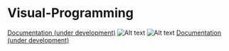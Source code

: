 # Visual-Programming
[Documentation (under development)](https://jkallu.github.io/Visual-Programming/)
![Alt text](https://github.com/jkallu/Visual-Programming/blob/master/docs/images/sine_graph_30fps.gif? "Title")
![Alt text](https://github.com/jkallu/Visual-Programming/blob/master/docs/images/sine_sim_30fps.gif? "Title")
[Documentation (under development)](https://jkallu.github.io/Visual-Programming/)
